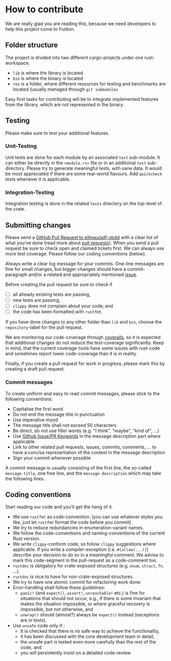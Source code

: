 # How to contribute

We are really glad you are reading this, because we need developers to help this project come to fruition.

## Folder structure

The project is divided into two different cargo-projects under one rust-workspace.

* `lib` is where the library is located
* `bin` is where the binary is located
* `res` is a folder, where different resources for testing and benchmarks are located (usually managed through `git submodules`

Easy first tasks for contributing will be to integrate implemented features from the library, which are not represented in the binary.

## Testing

Please make sure to test your additional features.

### Unit-Testing
Unit tests are done for each module by an associated `test` sub-module.
It can either be directly in the `<module.rs>` file or in an additional `test` sub-directory.
Please try to generate meaningful tests, with sane data. It would be most appreciated if there are some real-world flavours.
Add `quickcheck` tests whenever it is applicable.

### Integration-Testing
Integration testing is done in the related `tests` directory on the top-level of the crate.

## Submitting changes

Please send a [GitHub Pull Request to ellmau/adf-obdd](https://github.com/ellmau/adf-obdd/pull/new/main) with a clear list of what you've done (read more about [pull requests](http://help.github.com/pull-requests/)). When you send a pull request be sure to check open and claimed tickets first. We can always use more test coverage. Please follow our coding conventions (below).

Always write a clear log message for your commits. One-line messages are fine for small changes, but bigger changes should have a commit-paragraph and/or a related and appropriately mentioned [issue](https://github.com/ellmau/adf-obdd/issues).

Before creating the pull request be sure to check if
- [ ] all already existing tests are passing,
- [ ] new tests are passing,
- [ ] `clippy` does not complain about your code, and
- [ ] the code has been formatted with `rustfmt`.

If you have done changes to any other folder than `lib` and `bin`, choose the `repository`-label for the pull request.

We are monitoring our code-coverage through [coveralls](https://coveralls.io), so it is expected that additional changes do not reduce the test-coverage significantly.
Keep in mind, that the current coverage-tools have some issues with rust-code and sometimes report lower code-coverage than it is in reality.

Finally, if you create a pull request for work in progress, please mark this by creating a draft pull request.

### Commit messages

To create uniform and easy to read commit messages, please stick to the following conventions:

  * Capitalise the first word
  * Do not end the message title in punctuation
  * Use imperative mood
  * The message title shall not exceed 50 characters
  * Be direct, do not use filler words (e.g. "I think", "maybe", "kind of", ...)
  * Use [Github Issue/PR Keywords](https://docs.github.com/en/get-started/writing-on-github/working-with-advanced-formatting/using-keywords-in-issues-and-pull-requests) in the message description part where applicable
  * Link to other related pull requests, issues, commits, comments, ... to have a concise representation of the context in the message description
  * Sign your commit whenever possible
  
A commit message is usually consisting of the first line, the so-called `message-title`, one free line, and the `message description` which may take the following lines.

## Coding conventions

Start reading our code and you'll get the hang of it.

  * We use `rustfmt` as code-convention. (you can use whatever styles you like, just let `rustfmt` format the code before you commit)
  * We try to reduce redundancies in enumeration-variant names.
  * We follow the code-conventions and naming-conventions of the current Rust version.
  * We write `clippy`-conform code, so follow `clippy` suggestions where applicable. If you write a compiler-exception (i.e. `#[allow(...)]`) describe your decision to do so in a meaningful comment. We advise to mark this code-segment in the pull-request as a code-comment too. 
  * `rustdoc` is obligatory for crate-exposed structures (e.g. `enum`, `struct`, `fn`, ...).
  * `rustdoc` is nice to have for non-crate-exposed structures.
  * We try to have one atomic commit for refactoring work done.
  * Error-handling shall follow these guidelines:
	* `panic!` (and `expect()`, `assert!`, `unreachable!` etc.) is fine for situations that should not occur, e.g., if there is some invariant that makes the situation impossible, or where graceful recovery is impossible, but not otherwise, and
	* `unwrap()` should (almost?) always be `expect()` instead (exceptions are in tests).
  * Use `unsafe` code only if :
	* It is checked that there is no safe way to achieve the functionality,
	* it has been discussed with the core development team in detail,
	* the unsafe part is tested even more carefully than the rest of the code, and
	* you will persistently insist on a detailed code-review

